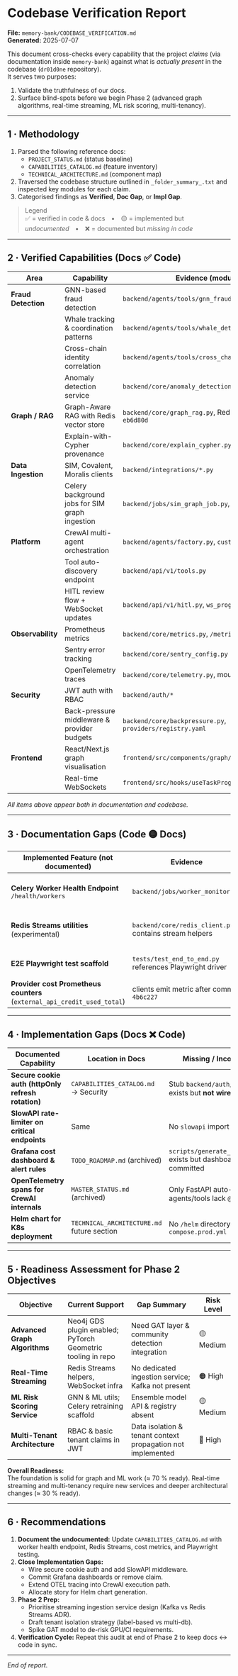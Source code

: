 # Codebase Verification Report  
**File:** `memory-bank/CODEBASE_VERIFICATION.md`  
**Generated:** 2025-07-07  

This document cross-checks every capability that the project *claims* (via documentation inside `memory-bank`) against what is *actually present* in the codebase (`dr01d0ne` repository).  
It serves two purposes:  

1. Validate the truthfulness of our docs.  
2. Surface blind-spots before we begin Phase 2 (advanced graph algorithms, real-time streaming, ML risk scoring, multi-tenancy).

---

## 1 · Methodology  

1. Parsed the following reference docs:  
   * `PROJECT_STATUS.md` (status baseline)  
   * `CAPABILITIES_CATALOG.md` (feature inventory)  
   * `TECHNICAL_ARCHITECTURE.md` (component map)  
2. Traversed the codebase structure outlined in `_folder_summary_.txt` and inspected key modules for each claim.  
3. Categorised findings as **Verified**, **Doc Gap**, or **Impl Gap**.  

> Legend  
> ✅ = verified in code & docs • 🟡 = implemented but *undocumented* • ❌ = documented but *missing in code*

---

## 2 · Verified Capabilities (Docs ✅ Code)  

| Area | Capability | Evidence (module / file) |
|------|------------|--------------------------|
| **Fraud Detection** | GNN-based fraud detection | `backend/agents/tools/gnn_fraud_detection_tool.py` |
| | Whale tracking & coordination patterns | `backend/agents/tools/whale_detection_tool.py` |
| | Cross-chain identity correlation | `backend/agents/tools/cross_chain_identity_tool.py` |
| | Anomaly detection service | `backend/core/anomaly_detection.py` |
| **Graph / RAG** | Graph-Aware RAG with Redis vector store | `backend/core/graph_rag.py`, Redis HNSW index commit `eb6d80d` |
| | Explain-with-Cypher provenance | `backend/core/explain_cypher.py` |
| **Data Ingestion** | SIM, Covalent, Moralis clients | `backend/integrations/*.py` |
| | Celery background jobs for SIM graph ingestion | `backend/jobs/sim_graph_job.py`, `celery_app.py` |
| **Platform** | CrewAI multi-agent orchestration | `backend/agents/factory.py`, `custom_crew.py` |
| | Tool auto-discovery endpoint | `backend/api/v1/tools.py` |
| | HITL review flow + WebSocket updates | `backend/api/v1/hitl.py`, `ws_progress.py` |
| **Observability** | Prometheus metrics | `backend/core/metrics.py`, `/metrics` route |
| | Sentry error tracking | `backend/core/sentry_config.py` |
| | OpenTelemetry traces | `backend/core/telemetry.py`, mounted in `main.py` |
| **Security** | JWT auth with RBAC | `backend/auth/*` |
| | Back-pressure middleware & provider budgets | `backend/core/backpressure.py`, `providers/registry.yaml` |
| **Frontend** | React/Next.js graph visualisation | `frontend/src/components/graph/FraudVisualization.tsx` |
| | Real-time WebSockets | `frontend/src/hooks/useTaskProgress.ts` |

*All items above appear both in documentation and codebase.*

---

## 3 · Documentation Gaps (Code 🟡 Docs)  

| Implemented Feature (not documented) | Evidence | Suggested Doc Action |
|-------------------------------------|----------|----------------------|
| **Celery Worker Health Endpoint** `/health/workers` | `backend/jobs/worker_monitor.py` | Add to Capabilities under *Ops & Monitoring* |
| **Redis Streams utilities** (experimental) | `backend/core/redis_client.py` contains stream helpers | Mention in Phase 2 streaming prep |
| **E2E Playwright test scaffold** | `tests/test_end_to_end.py` references Playwright driver | Append to Testing section |
| **Provider cost Prometheus counters** (`external_api_credit_used_total`) | clients emit metric after commit `4b6c227` | List in Observability capabilities |

---

## 4 · Implementation Gaps (Docs ❌ Code)  

| Documented Capability | Location in Docs | Missing / Incomplete Evidence |
|-----------------------|------------------|--------------------------------|
| **Secure cookie auth (httpOnly refresh rotation)** | `CAPABILITIES_CATALOG.md` → Security | Stub `backend/auth/secure_cookies.py` exists but **not wired** in `auth.py` routes |
| **SlowAPI rate-limiter on critical endpoints** | Same | No `slowapi` import or middleware found |
| **Grafana cost dashboard & alert rules** | `TODO_ROADMAP.md` (archived) | `scripts/generate_grafana_dashboard.py` exists but dashboard json not committed |
| **OpenTelemetry spans for CrewAI internals** | `MASTER_STATUS.md` (archived) | Only FastAPI auto-instrumented; agents/tools lack `@trace` decorator |
| **Helm chart for K8s deployment** | `TECHNICAL_ARCHITECTURE.md` future section | No `/helm` directory; only `docker-compose.prod.yml` |

---

## 5 · Readiness Assessment for Phase 2 Objectives  

| Objective | Current Support | Gap Summary | Risk Level |
|-----------|-----------------|-------------|-----------|
| **Advanced Graph Algorithms** | Neo4j GDS plugin enabled; PyTorch Geometric tooling in repo | Need GAT layer & community detection integration | 🟡 Medium |
| **Real-Time Streaming** | Redis Streams helpers, WebSocket infra | No dedicated ingestion service; Kafka not present | 🟠 High |
| **ML Risk Scoring Service** | GNN & ML utils; Celery retraining scaffold | Ensemble model API & registry absent | 🟡 Medium |
| **Multi-Tenant Architecture** | RBAC & basic tenant claims in JWT | Data isolation & tenant context propagation not implemented | 🔴 High |

**Overall Readiness:**  
The foundation is solid for graph and ML work (≈ 70 % ready). Real-time streaming and multi-tenancy require new services and deeper architectural changes (≈ 30 % ready).

---

## 6 · Recommendations  

1. **Document the undocumented:** Update `CAPABILITIES_CATALOG.md` with worker health endpoint, Redis Streams, cost metrics, and Playwright testing.  
2. **Close Implementation Gaps:**  
   * Wire secure cookie auth and add SlowAPI middleware.  
   * Commit Grafana dashboards or remove claim.  
   * Extend OTEL tracing into CrewAI execution path.  
   * Allocate story for Helm chart generation.  
3. **Phase 2 Prep:**  
   * Prioritise streaming ingestion service design (Kafka vs Redis Streams ADR).  
   * Draft tenant isolation strategy (label-based vs multi-db).  
   * Spike GAT model to de-risk GPU/CI requirements.  
4. **Verification Cycle:** Repeat this audit at end of Phase 2 to keep docs ↔ code in sync.

---

*End of report.*  
